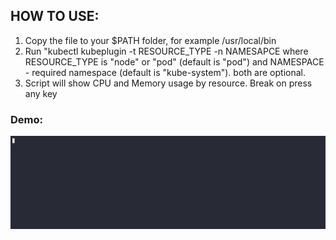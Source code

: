 ## HOW TO USE:
1. Copy the file to your $PATH folder, for example /usr/local/bin
2. Run "kubectl kubeplugin -t RESOURCE_TYPE -n NAMESAPCE
   where RESOURCE_TYPE is "node" or "pod" (default is "pod")
   and NAMESPACE - required namespace (default is "kube-system").
   both are optional.
3. Script will show CPU and Memory usage by resource. Break on press any key

### Demo:
![demo](https://github.com/vitali-o/kubeplugin/blob/main/images/kubeplugin.gif?raw=true)